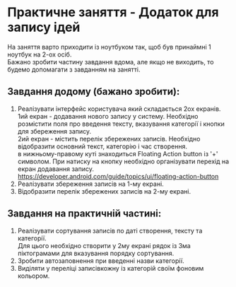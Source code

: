 # Практичне заняття - Додаток для запису ідей
На заняття варто приходити із ноутбуком так, щоб був принаймні 1 ноутбук на 2-ох осіб.<br>
Бажано зробити частину завдання вдома, але якщо не виходить, то будемо допомагати з завданням на занятті.<br>

## Завдання додому (бажано зробити):
1) Реалізувати інтерфейс користувача який складається 2ох екранів.<br>
1ий екран - додавання нового запису у систему. Необхідно розмістити поля про введення тексту, вказування категорії і кнопки для збереження запису.<br>
2ий екран - містить перелік збережених записів. Необхідно відобразити основний текст, категорію і час створення.<br>
в нижньому-правому куті знаходиться Floating Action button із '+' символом. При натиску на кнопку необхідно організувати перехід на екран додавання запису.<br>
https://developer.android.com/guide/topics/ui/floating-action-button<br>
2) Реалізувати збереження записів на 1-му екрані.<br>
3) Відобразити перелік збережених записів на 2-му екрані.<br>

## Завдання на практичній частині: 
1) Реалізувати сортування записів по даті створення, тексту та категорії. <br>
Для цього необхідно створити у 2му екрані рядок із 3ма піктограмами для вказування порядку сортування.<br>
2) Зробити автозаповнення при введенні назви категорії.<br>
3) Виділяти у переліці записівкожну із категорій своїм фоновим кольором.<br> 